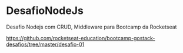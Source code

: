 # DesafioNodeJs
Desafio Nodejs com CRUD, Middleware para Bootcamp da Rocketseat


https://github.com/rocketseat-education/bootcamp-gostack-desafios/tree/master/desafio-01
